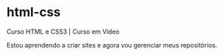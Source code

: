 # html-css
 Curso HTML e CSS3 | Curso em Vídeo

Estou aprendendo a criar sites e agora vou gerenciar meus repositórios.